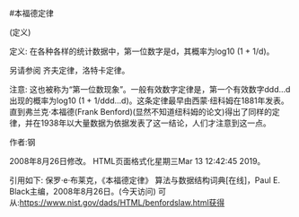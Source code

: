 #本福德定律


(定义)



定义:
在各种各样的统计数据中，第一位数字是d，其概率为log10 (1 + 1/d)。



另请参阅
齐夫定律，洛特卡定律。



注意:
这也被称为“第一位数现象”。一般有效数字定律是，第一个有效数字ddd…d出现的概率为log10 (1 + 1/ddd…d)。这条定律最早由西蒙·纽科姆在1881年发表。直到弗兰克·本福德(Frank Benford)(显然不知道纽科姆的论文)得出了同样的定律，并在1938年以大量数据为依据发表了这一结论，人们才注意到这一点。


作者:钢







2008年8月26日修改。
HTML页面格式化星期三Mar 13 12:42:45 2019。



引用如下:
保罗·e·布莱克，《本福德定律》
算法与数据结构词典[在线]，Paul E. Black主编，2008年8月26日。(今天访问)
可从:https://www.nist.gov/dads/HTML/benfordslaw.html获得